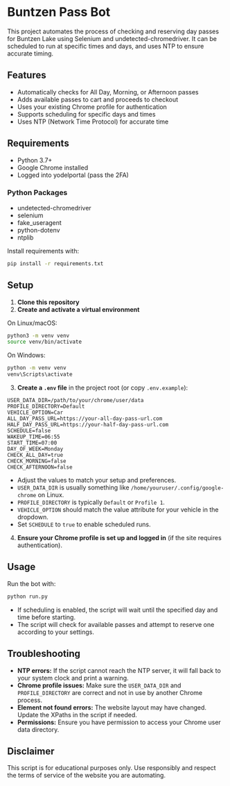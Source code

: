 # Buntzen Pass Bot

This project automates the process of checking and reserving day passes for Buntzen Lake using Selenium and undetected-chromedriver. It can be scheduled to run at specific times and days, and uses NTP to ensure accurate timing.

## Features
- Automatically checks for All Day, Morning, or Afternoon passes
- Adds available passes to cart and proceeds to checkout
- Uses your existing Chrome profile for authentication
- Supports scheduling for specific days and times
- Uses NTP (Network Time Protocol) for accurate time

## Requirements
- Python 3.7+
- Google Chrome installed
- Logged into yodelportal (pass the 2FA)

### Python Packages
- undetected-chromedriver
- selenium
- fake_useragent
- python-dotenv
- ntplib

Install requirements with:
```bash
pip install -r requirements.txt
```

## Setup
1. **Clone this repository**
2. **Create and activate a virtual environment**

On Linux/macOS:
```bash
python3 -m venv venv
source venv/bin/activate
```

On Windows:
```cmd
python -m venv venv
venv\Scripts\activate
```

3. **Create a `.env` file** in the project root (or copy `.env.example`):

```
USER_DATA_DIR=/path/to/your/chrome/user/data
PROFILE_DIRECTORY=Default
VEHICLE_OPTION=Car
ALL_DAY_PASS_URL=https://your-all-day-pass-url.com
HALF_DAY_PASS_URL=https://your-half-day-pass-url.com
SCHEDULE=false
WAKEUP_TIME=06:55
START_TIME=07:00
DAY_OF_WEEK=Monday
CHECK_ALL_DAY=true
CHECK_MORNING=false
CHECK_AFTERNOON=false
```
- Adjust the values to match your setup and preferences.
- `USER_DATA_DIR` is usually something like `/home/youruser/.config/google-chrome` on Linux.
- `PROFILE_DIRECTORY` is typically `Default` or `Profile 1`.
- `VEHICLE_OPTION` should match the value attribute for your vehicle in the dropdown.
- Set `SCHEDULE` to `true` to enable scheduled runs.

4. **Ensure your Chrome profile is set up and logged in** (if the site requires authentication).

## Usage
Run the bot with:
```bash
python run.py
```

- If scheduling is enabled, the script will wait until the specified day and time before starting.
- The script will check for available passes and attempt to reserve one according to your settings.

## Troubleshooting
- **NTP errors:** If the script cannot reach the NTP server, it will fall back to your system clock and print a warning.
- **Chrome profile issues:** Make sure the `USER_DATA_DIR` and `PROFILE_DIRECTORY` are correct and not in use by another Chrome process.
- **Element not found errors:** The website layout may have changed. Update the XPaths in the script if needed.
- **Permissions:** Ensure you have permission to access your Chrome user data directory.

## Disclaimer
This script is for educational purposes only. Use responsibly and respect the terms of service of the website you are automating.
